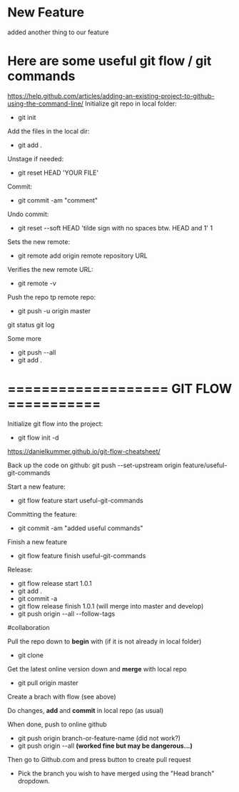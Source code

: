 # New Feature

added another thing to our feature


# Here are some useful git flow / git commands
https://help.github.com/articles/adding-an-existing-project-to-github-using-the-command-line/
Initialize git repo in local folder:
- git init

Add the files in the local dir:
- git add . 

Unstage if needed:
- git reset HEAD 'YOUR FILE'

Commit:
- git commit -am "comment"

Undo commit:
- git reset --soft HEAD 'tilde sign with no spaces btw. HEAD and 1' 1

Sets the new remote:
- git remote add origin remote repository URL

Verifies the new remote URL:
- git remote -v

Push the repo tp remote repo:
- git push -u origin master

git status
git log

Some more
- git push --all
- git add .


# =================== GIT FLOW ===========
Initialize git flow into the project:
- git flow init -d


https://danielkummer.github.io/git-flow-cheatsheet/


Back up the code on github:
git push --set-upstream origin feature/useful-git-commands

Start a new feature:
- git flow feature start useful-git-commands

Committing the feature:
- git commit -am "added useful commands"

Finish a new feature
- git flow feature finish useful-git-commands

Release:
- git flow release start 1.0.1
- git add .
- git commit -a
- git flow release finish 1.0.1 (will merge into master and develop)
- git push origin --all --follow-tags


#collaboration

Pull the repo down to **begin** with (if it is not already in local folder)
- git clone

Get the latest online version down and **merge** with local repo
- git pull origin master

Create a brach with flow (see above)

Do changes, **add** and **commit** in local repo (as usual)

When done, push to online github
- git push origin branch-or-feature-name (did not work?)
- git push origin --all **(worked fine but may be dangerous...)**

Then go to Github.com and press button to create pull request
- Pick the branch you wish to have merged using the "Head branch" dropdown.

	